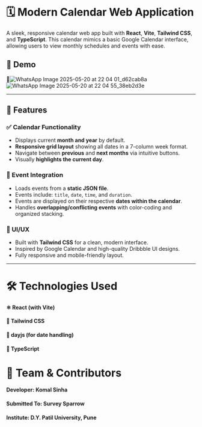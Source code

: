 # 🗓️ Modern Calendar Web Application

A sleek, responsive calendar web app built with **React**, **Vite**, **Tailwind CSS**, and **TypeScript**. This calendar mimics a basic Google Calendar interface, allowing users to view monthly schedules and events with ease.

## 🚀 Demo

🔗![WhatsApp Image 2025-05-20 at 22 04 01_d62cab8a](https://github.com/user-attachments/assets/1bedc780-6d49-4b98-9398-98dab95a2cd3)  
  ![WhatsApp Image 2025-05-20 at 22 04 55_38eb2d3e](https://github.com/user-attachments/assets/fa17bbd6-ce1e-4687-bb7d-1be565697843)


---

## 📌 Features

### ✅ Calendar Functionality
- Displays current **month and year** by default.
- **Responsive grid layout** showing all dates in a 7-column week format.
- Navigate between **previous** and **next months** via intuitive buttons.
- Visually **highlights the current day**.
  
### 📅 Event Integration
- Loads events from a **static JSON file**.
- Events include: `title`, `date`, `time`, and `duration`.
- Events are displayed on their respective **dates within the calendar**.
- Handles **overlapping/conflicting events** with color-coding and organized stacking.

### 💅 UI/UX
- Built with **Tailwind CSS** for a clean, modern interface.
- Inspired by Google Calendar and high-quality Dribbble UI designs.
- Fully responsive and mobile-friendly layout.

---

# 🛠️ Technologies Used
#### ⚛️ React (with Vite)
#### 🎨 Tailwind CSS
#### 📅 dayjs (for date handling)
#### 🧩 TypeScript


# 👥 Team & Contributors
#### Developer: Komal Sinha
#### Submitted To: Survey Sparrow
#### Institute: D.Y. Patil University, Pune

